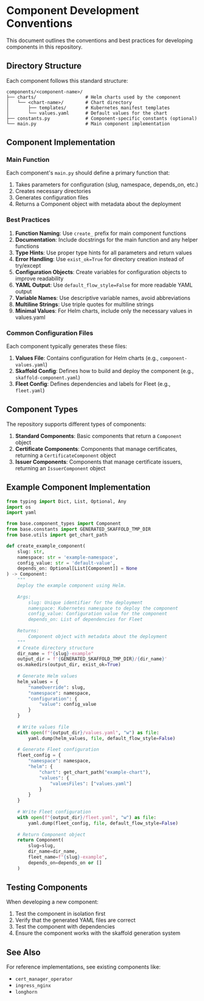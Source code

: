 # Component Development Conventions

This document outlines the conventions and best practices for developing components in this repository.

## Directory Structure

Each component follows this standard structure:

```
components/<component-name>/
├── charts/                  # Helm charts used by the component
│   └── <chart-name>/        # Chart directory
│       ├── templates/       # Kubernetes manifest templates
│       └── values.yaml      # Default values for the chart
├── constants.py             # Component-specific constants (optional)
└── main.py                  # Main component implementation
```

## Component Implementation

### Main Function

Each component's `main.py` should define a primary function that:

1. Takes parameters for configuration (slug, namespace, depends_on, etc.)
2. Creates necessary directories
3. Generates configuration files
4. Returns a Component object with metadata about the deployment

### Best Practices

1. **Function Naming**: Use `create_` prefix for main component functions
2. **Documentation**: Include docstrings for the main function and any helper functions
3. **Type Hints**: Use proper type hints for all parameters and return values
4. **Error Handling**: Use `exist_ok=True` for directory creation instead of try/except
5. **Configuration Objects**: Create variables for configuration objects to improve readability
6. **YAML Output**: Use `default_flow_style=False` for more readable YAML output
7. **Variable Names**: Use descriptive variable names, avoid abbreviations
8. **Multiline Strings**: Use triple quotes for multiline strings
9. **Minimal Values**: For Helm charts, include only the necessary values in values.yaml

### Common Configuration Files

Each component typically generates these files:

1. **Values File**: Contains configuration for Helm charts (e.g., `component-values.yaml`)
2. **Skaffold Config**: Defines how to build and deploy the component (e.g., `skaffold-component.yaml`)
3. **Fleet Config**: Defines dependencies and labels for Fleet (e.g., `fleet.yaml`)

## Component Types

The repository supports different types of components:

1. **Standard Components**: Basic components that return a `Component` object
2. **Certificate Components**: Components that manage certificates, returning a `CertificateComponent` object
3. **Issuer Components**: Components that manage certificate issuers, returning an `IssuerComponent` object

## Example Component Implementation

```python
from typing import Dict, List, Optional, Any
import os
import yaml

from base.component_types import Component
from base.constants import GENERATED_SKAFFOLD_TMP_DIR
from base.utils import get_chart_path

def create_example_component(
    slug: str,
    namespace: str = 'example-namespace',
    config_value: str = 'default-value',
    depends_on: Optional[List[Component]] = None
) -> Component:
    """
    Deploy the example component using Helm.
    
    Args:
        slug: Unique identifier for the deployment
        namespace: Kubernetes namespace to deploy the component
        config_value: Configuration value for the component
        depends_on: List of dependencies for Fleet
        
    Returns:
        Component object with metadata about the deployment
    """
    # Create directory structure
    dir_name = f"{slug}-example"
    output_dir = f'{GENERATED_SKAFFOLD_TMP_DIR}/{dir_name}'
    os.makedirs(output_dir, exist_ok=True)
    
    # Generate Helm values
    helm_values = {
        "nameOverride": slug,
        "namespace": namespace,
        "configuration": {
            "value": config_value
        }
    }
    
    # Write values file
    with open(f"{output_dir}/values.yaml", "w") as file:
        yaml.dump(helm_values, file, default_flow_style=False)
    
    # Generate Fleet configuration
    fleet_config = {
        "namespace": namespace,
        "helm": {
            "chart": get_chart_path("example-chart"),
            "values": {
                "valuesFiles": ["values.yaml"]
            }
        }
    }
    
    # Write Fleet configuration
    with open(f"{output_dir}/fleet.yaml", "w") as file:
        yaml.dump(fleet_config, file, default_flow_style=False)
    
    # Return Component object
    return Component(
        slug=slug,
        dir_name=dir_name,
        fleet_name=f"{slug}-example",
        depends_on=depends_on or []
    )
```

## Testing Components

When developing a new component:

1. Test the component in isolation first
2. Verify that the generated YAML files are correct
3. Test the component with dependencies
4. Ensure the component works with the skaffold generation system

## See Also

For reference implementations, see existing components like:
- `cert_manager_operator`
- `ingress_nginx`
- `longhorn`
